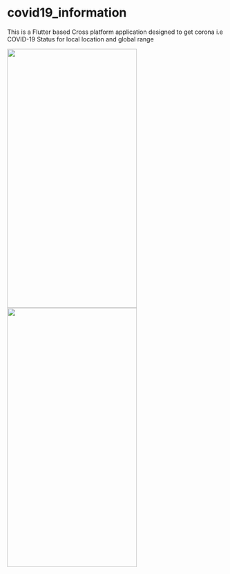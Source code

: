 # covid19_information
This is a Flutter based Cross platform application designed to get corona i.e COVID-19 Status for local location and global range

<img src='https://raw.githubusercontent.com/arunramarumugam25/covid19_tracker/master/local.jpg' width=300 height=600/>

<img src='https://raw.githubusercontent.com/arunramarumugam25/covid19_tracker/master/global.jpg' width=300 height=600/>


